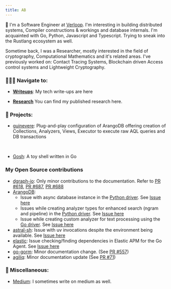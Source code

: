```yaml
---
title: AB
---
```


📍 I'm a Software Engineer at [Verloop](https://www.verloop.io). I'm interesting in building distributed systems, Compiler constructions & workings and database internals.
I'm acquainted with Go, Python, Javascript and Typescript. Trying to sneak into the Rustlang ecosystem as well.

Sometime back, I was a Researcher, mostly interested in the field of cryptography, Computational Mathematics and it's related areas.
I've previously worked on: Contact Tracing Systems, Blockchain driven Access control systems and Lightweight Cryptography.

### 🧑🏻‍💻 Navigate to:

- **[Writeups](./writeups)**: My tech write-ups are here

- **[Research](./research)** You can find my published research here.

### 📁 Projects:
* [guinevere](https://www.github.com/aaqibb13/guinevere):
Plug-and-play configuration of ArangoDB offering creation of Collections, Analyzers, Views, Executor to execute raw AQL queries and DB transactions
<br>

* [Gosh](https://github.com/aaqibb13/gosh): A toy shell written in Go


### My Open Source contributions
- [dgraph-io](https://github.com/dgraph-io): Only minor contributions to the documentation. Refer to [PR #618](https://github.com/dgraph-io/dgraph-docs/pull/618), [PR #687](https://github.com/dgraph-io/dgraph-docs/pull/687), [PR #688](https://github.com/dgraph-io/dgraph-docs/pull/688)
- [ArangoDB](https://github.com/arangodb):
    - Issue with async database instance in the [Python driver](https://github.com/arangodb/python-arango). See [Issue here](https://github.com/arangodb/python-arango/issues/226)
    - Issues while creating analyzer types for enhanced search (ngram and pipeline) in the [Python driver](https://github.com/arangodb/python-arango). See [Issue here](https://github.com/arangodb/python-arango/issues/204)
    - Issue while creating custom analyzer for text processing using the [Go driver](https://github.com/arangodb/go-driver). See [Issue here](https://github.com/arangodb/go-driver/issues/392)
- [astral-sh](https://github.com/astral-sh): Issue with uv invocations despite the environment being available. See [Issue here](https://github.com/astral-sh/uv/issues/10305)
- [elastic](https://github.com/elastic): Issue checking/finding dependencies in Elastic APM for the Go Agent. See [Issue here](https://github.com/elastic/apm-agent-go/issues/1300)
- [go-gorm](https://github.com/go-gorm): Minor documentation change. (See [PR #557](https://github.com/go-gorm/gorm.io/pull/557))
- [agiliq](https://github.com/agiliq): Minor documentation update (See [PR #71](https://github.com/agiliq/building-api-django/pull/71))

### 🌟 Miscellaneous:
- [Medium](https://aaqibb13.medium.com): I sometimes write on medium as well.
